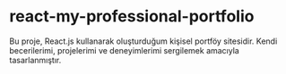 # react-my-professional-portfolio
Bu proje, React.js kullanarak oluşturduğum kişisel portföy sitesidir. Kendi becerilerimi, projelerimi ve deneyimlerimi sergilemek amacıyla tasarlanmıştır.
